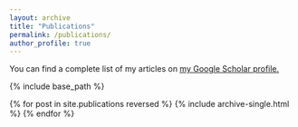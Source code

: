 ```yaml
---
layout: archive
title: "Publications"
permalink: /publications/
author_profile: true
---
```


 You can find a complete list of my articles on <u><a href="https://scholar.google.com/citations?user=CGgPyfUAAAAJ&hl=en">my Google Scholar profile</a>.</u>


{% include base_path %}

{% for post in site.publications reversed %}
  {% include archive-single.html %}
{% endfor %}

